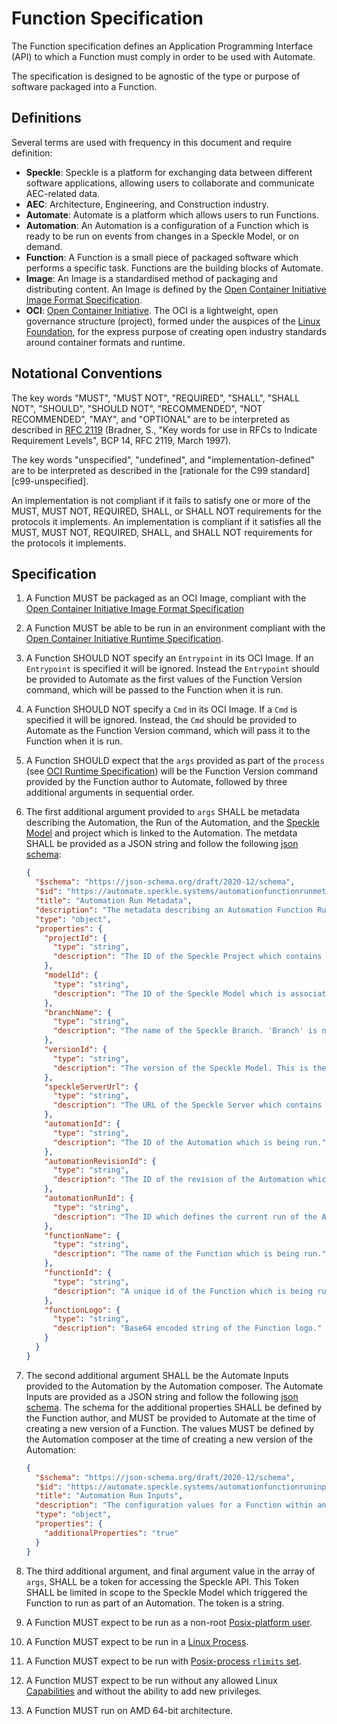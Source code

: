 # Function Specification

The Function specification defines an Application Programming Interface (API) to which a Function must comply in order to be used with Automate.

The specification is designed to be agnostic of the type or purpose of software packaged into a Function.

## Definitions

Several terms are used with frequency in this document and require definition:

- **Speckle**: Speckle is a platform for exchanging data between different software applications, allowing users to collaborate and communicate AEC-related data.
- **AEC**: Architecture, Engineering, and Construction industry.
- **Automate**: Automate is a platform which allows users to run Functions.
- **Automation**: An Automation is a configuration of a Function which is ready to be run on events from changes in a Speckle Model, or on demand.
- **Function**: A Function is a small piece of packaged software which performs a specific task. Functions are the building blocks of Automate.
- **Image**: An Image is a standardised method of packaging and distributing content. An Image is defined by the [Open Container Initiative Image Format Specification](https://github.com/opencontainers/image-spec/blob/main/spec.md).
- **OCI**: [Open Container Initiative](https://opencontainers.org/). The OCI is a lightweight, open governance structure (project), formed under the auspices of the [Linux Foundation](https://www.linuxfoundation.org/), for the express purpose of creating open industry standards around container formats and runtime.

## Notational Conventions

The key words "MUST", "MUST NOT", "REQUIRED", "SHALL", "SHALL NOT", "SHOULD", "SHOULD NOT", "RECOMMENDED", "NOT RECOMMENDED", "MAY", and "OPTIONAL" are to be interpreted as described in [RFC 2119](https://tools.ietf.org/html/rfc2119) (Bradner, S., "Key words for use in RFCs to Indicate Requirement Levels", BCP 14, RFC 2119, March 1997).

The key words "unspecified", "undefined", and "implementation-defined" are to be interpreted as described in the [rationale for the C99 standard][c99-unspecified].

An implementation is not compliant if it fails to satisfy one or more of the MUST, MUST NOT, REQUIRED, SHALL, or SHALL NOT requirements for the protocols it implements.
An implementation is compliant if it satisfies all the MUST, MUST NOT, REQUIRED, SHALL, and SHALL NOT requirements for the protocols it implements.

## Specification

1. A Function MUST be packaged as an OCI Image, compliant with the [Open Container Initiative Image Format Specification](https://github.com/opencontainers/image-spec/blob/main/spec.md)

1. A Function MUST be able to be run in an environment compliant with the [Open Container Initiative Runtime Specification](https://github.com/opencontainers/runtime-spec/blob/main/spec.md).

1. A Function SHOULD NOT specify an `Entrypoint` in its OCI Image. If an `Entrypoint` is specified it will be ignored. Instead the `Entrypoint` should be provided to Automate as the first values of the Function Version command, which will be passed to the Function when it is run.

1. A Function SHOULD NOT specify a `Cmd` in its OCI Image. If a `Cmd` is specified it will be ignored. Instead, the `Cmd` should be provided to Automate as the Function Version command, which will pass it to the Function when it is run.

1. A Function SHOULD expect that the `args` provided as part of the `process` (see [OCI Runtime Specification](https://github.com/opencontainers/runtime-spec/blob/main/spec.md)) will be the Function Version command provided by the Function author to Automate, followed by three additional arguments in sequential order.

1. The first additional argument provided to `args` SHALL be metadata describing the Automation, the Run of the Automation, and the [Speckle Model](../user/concepts.md) and project which is linked to the Automation. The metdata SHALL be provided as a JSON string and follow the following [json schema](https://json-schema.org/):

    ```json
    {
      "$schema": "https://json-schema.org/draft/2020-12/schema",
      "$id": "https://automate.speckle.systems/automationfunctionrunmetadata.schema.json",
      "title": "Automation Run Metadata",
      "description": "The metadata describing an Automation Function Run.",
      "type": "object",
      "properties": {
        "projectId": {
          "type": "string",
          "description": "The ID of the Speckle Project which contains the Speckle Model which is associated with the Automation."
        },
        "modelId": {
          "type": "string",
          "description": "The ID of the Speckle Model which is associated with the Automation. A change to this model may have caused the Automation to run."
        },
        "branchName": {
          "type": "string",
          "description": "The name of the Speckle Branch. 'Branch' is now known as 'Model' except in the Speckle API, where 'Branch' wording is retained to provide backwards compatibility and ensure ongoing stability of the API."
        },
        "versionId": {
          "type": "string",
          "description": "The version of the Speckle Model. This is the version which was created as a result of the change which triggered the Automation to run. Or, in the case of an Automation being manually triggered by a user, it is the current version of the Speckle Model."
        },
        "speckleServerUrl": {
          "type": "string",
          "description": "The URL of the Speckle Server which contains the Speckle Project and Speckle Model which is associated with the Automation."
        },
        "automationId": {
          "type": "string",
          "description": "The ID of the Automation which is being run."
        },
        "automationRevisionId": {
          "type": "string",
          "description": "The ID of the revision of the Automation which is being run."
        },
        "automationRunId": {
          "type": "string",
          "description": "The ID which defines the current run of the Automation. This is a unique ID which is generated for each run of an Automation."
        },
        "functionName": {
          "type": "string",
          "description": "The name of the Function which is being run."
        },
        "functionId": {
          "type": "string",
          "description": "A unique id of the Function which is being run. This includes a hyphen concatenated string containing the Automation ID, the Automation version ID, the Function Id, the Function Version ID, and a unique number which identifies this running instance within the context of the running Automation."
        },
        "functionLogo": {
          "type": "string",
          "description": "Base64 encoded string of the Function logo."
        }
      }
    }
    ```

1. The second additional argument SHALL be the Automate Inputs provided to the Automation by the Automation composer. The Automate Inputs are provided as a JSON string and follow the following [json schema](https://json-schema.org/). The schema for the additional properties SHALL be defined by the Function author, and MUST be provided to Automate at the time of creating a new version of a Function. The values MUST be defined by the Automation composer at the time of creating a new version of the Automation:

    ```json
    {
      "$schema": "https://json-schema.org/draft/2020-12/schema",
      "$id": "https://automate.speckle.systems/automationfunctionruninputs.schema.json",
      "title": "Automation Run Inputs",
      "description": "The configuration values for a Function within an Automation.",
      "type": "object",
      "properties": {
        "additionalProperties": "true"
      }
    }
    ```

1. The third additional argument, and final argument value in the array of `args`, SHALL be a token for accessing the Speckle API. This Token SHALL be limited in scope to the Speckle Model which triggered the Function to run as part of an Automation. The token is a string.

1. A Function MUST expect to be run as a non-root [Posix-platform user](https://github.com/opencontainers/runtime-spec/blob/main/config.md).

1. A Function MUST expect to be run in a [Linux Process](https://github.com/opencontainers/runtime-spec/blob/main/config.md#process).

1. A Function MUST expect to be run with [Posix-process `rlimits` set](https://github.com/opencontainers/runtime-spec/blob/main/config.md#process).

1. A Function MUST expect to be run without any allowed Linux [Capabilities](http://man7.org/linux/man-pages/man7/capabilities.7.html) and without the ability to add new privileges.

1. A Function MUST run on AMD 64-bit architecture.
